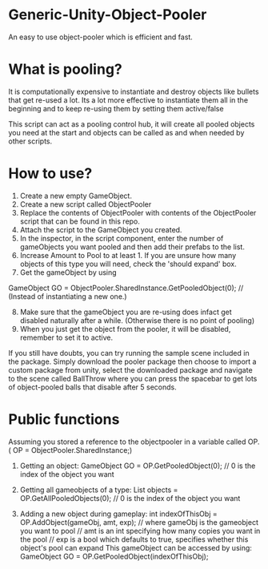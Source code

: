 # Generic-Unity-Object-Pooler
An easy to use object-pooler which is efficient and fast.

# What is pooling? 
It is computationally expensive to instantiate and destroy objects like bullets that get re-used a lot.
Its a lot more effective to instantiate them all in the beginning and to keep re-using them by setting them active/false

This script can act as a pooling control hub, it will create all pooled objects you need at the start and objects can be called as and when needed by other scripts.

# How to use?
1) Create a new empty GameObject.
2) Create a new script called ObjectPooler
3) Replace the contents of ObjectPooler with contents of the ObjectPooler script that can be found in this repo.
4) Attach the script to the GameObject you created.
5) In the inspector, in the script component, enter the number of gameObjects you want pooled and then add their prefabs to the list.
6) Increase Amount to Pool to at least 1. If you are unsure how many objects of this type you will need, check the 'should expand' box.
7) Get the gameObject by using 

GameObject GO = ObjectPooler.SharedInstance.GetPooledObject(0);
 // (Instead of instantiating a new one.)

8) Make sure that the gameObject you are re-using does infact get disabled naturally after a while.
(Otherwise there is no point of pooling)
9) When you just get the object from the pooler, it will be disabled, remember to set it to active.

If you still have doubts, you can try running the sample scene included in the package. 
Simply download the pooler package then choose to import a custom package from unity, select the downloaded package and navigate to the scene called BallThrow where you can press the spacebar to get lots of object-pooled balls that disable after 5 seconds.

# Public functions

Assuming you stored a reference to the objectpooler in a variable called OP. 
( OP = ObjectPooler.SharedInstance;)

1) Getting an object:
GameObject GO = OP.GetPooledObject(0); // 0 is the index of the object you want

2) Getting all gameobjects of a type:
List<GameObject> objects = OP.GetAllPooledObjects(0); // 0 is the index of the object you want
 
3) Adding a new object during gameplay:
int indexOfThisObj = OP.AddObject(gameObj, amt, exp);
// where gameObj is the gameobject you want to pool
// amt is an int specifying how many copies you want in the pool
// exp is a bool which defaults to true, specifies whether this object's pool can expand
This gameObject can be accessed by using:
GameObject GO = OP.GetPooledObject(indexOfThisObj);
